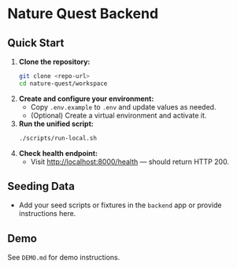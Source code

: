 # Nature Quest Backend

## Quick Start


1. **Clone the repository:**
   ```sh
   git clone <repo-url>
   cd nature-quest/workspace
   ```
2. **Create and configure your environment:**
   - Copy `.env.example` to `.env` and update values as needed.
   - (Optional) Create a virtual environment and activate it.
3. **Run the unified script:**
   ```sh
   ./scripts/run-local.sh
   ```
4. **Check health endpoint:**
   - Visit [http://localhost:8000/health](http://localhost:8000/health) — should return HTTP 200.

## Seeding Data
- Add your seed scripts or fixtures in the `backend` app or provide instructions here.

## Demo
See `DEMO.md` for demo instructions.

